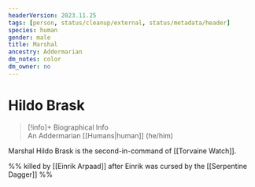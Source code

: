 ```yaml
---
headerVersion: 2023.11.25
tags: [person, status/cleanup/external, status/metadata/header]
species: human
gender: male
title: Marshal
ancestry: Addermarian
dm_notes: color
dm_owner: no
---
```

# Hildo Brask
>[!info]+ Biographical Info  
> An Addermarian [[Humans|human]] (he/him)

Marshal Hildo Brask is the second-in-command of [[Torvaine Watch]]. 

%% killed by [[Einrik Arpaad]] after Einrik was cursed by the [[Serpentine Dagger]] %%